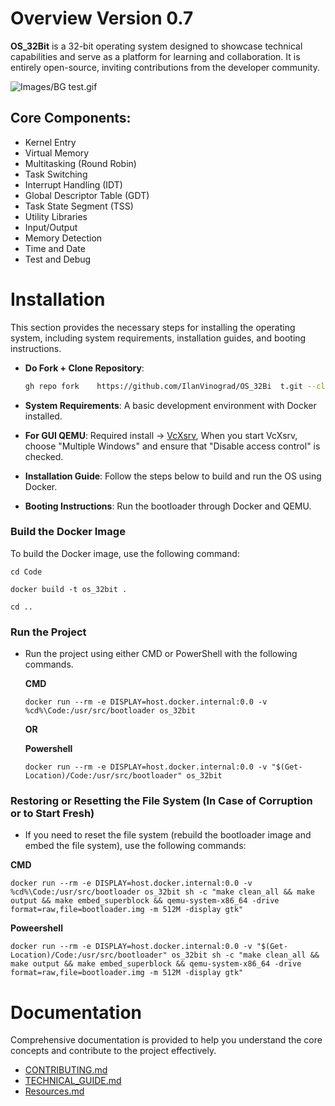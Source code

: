# Overview Version 0.7
**OS_32Bit** is a 32-bit operating system designed to showcase technical capabilities and serve as a platform for learning and collaboration. It is entirely open-source, inviting contributions from the developer community.

![Images/BG test.gif](https://github.com/IlanVinograd/OS_32Bit/blob/main/Images/GIF_TEST.gif)

## Core Components:
- Kernel Entry
- Virtual Memory
- Multitasking (Round Robin)
- Task Switching
- Interrupt Handling (IDT)
- Global Descriptor Table (GDT)
- Task State Segment (TSS)
- Utility Libraries
- Input/Output
- Memory Detection
- Time and Date
- Test and Debug

# Installation
This section provides the necessary steps for installing the operating system, including system requirements, installation guides, and booting instructions.

- **Do Fork + Clone Repository**:
  
  ```bash
  gh repo fork    https://github.com/IlanVinograd/OS_32Bi  t.git --clone=true gh repo star IlanVinograd/OS_32Bit
  ```
- **System Requirements**: A basic development environment with Docker installed.
- **For GUI QEMU**: Required install -> [VcXsrv](https://sourceforge.net/projects/vcxsrv/), When you start VcXsrv, choose "Multiple Windows" and ensure that "Disable access control" is checked.
- **Installation Guide**: Follow the steps below to build and run the OS using Docker.
- **Booting Instructions**: Run the bootloader through Docker and QEMU.

### Build the Docker Image

To build the Docker image, use the following command:

```
cd Code
```

```
docker build -t os_32bit .
```
```
cd ..
```

### Run the Project
- Run the project using either CMD or PowerShell with the following commands.

  **CMD**
  ```
  docker run --rm -e DISPLAY=host.docker.internal:0.0 -v %cd%\Code:/usr/src/bootloader os_32bit
  ```

  **OR**
  
  **Powershell**
  ```
  docker run --rm -e DISPLAY=host.docker.internal:0.0 -v "$(Get-Location)/Code:/usr/src/bootloader" os_32bit
  ```

### Restoring or Resetting the File System (In Case of Corruption or to Start Fresh)
- If you need to reset the file system (rebuild the bootloader image and embed the file system), use the following commands:

**CMD**
```
docker run --rm -e DISPLAY=host.docker.internal:0.0 -v %cd%\Code:/usr/src/bootloader os_32bit sh -c "make clean_all && make output && make embed_superblock && qemu-system-x86_64 -drive format=raw,file=bootloader.img -m 512M -display gtk"
```

**Poweershell**
```
docker run --rm -e DISPLAY=host.docker.internal:0.0 -v "$(Get-Location)/Code:/usr/src/bootloader" os_32bit sh -c "make clean_all && make output && make embed_superblock && qemu-system-x86_64 -drive format=raw,file=bootloader.img -m 512M -display gtk"
```

# Documentation
Comprehensive documentation is provided to help you understand the core concepts and contribute to the project effectively.

- [CONTRIBUTING.md](https://github.com/IlanVinograd/OS_32Bit/blob/main/CONTRIBUTING.md)
- [TECHNICAL_GUIDE.md](https://github.com/IlanVinograd/OS_32Bit/blob/main/Docs/Technical_Guide.md)
- [Resources.md](https://github.com/IlanVinograd/OS_32Bit/blob/main/Resources.md)

